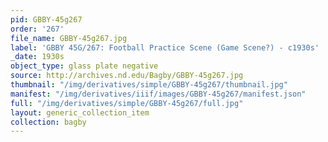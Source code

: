 ```yaml
---
pid: GBBY-45g267
order: '267'
file_name: GBBY-45g267.jpg
label: 'GBBY 45G/267: Football Practice Scene (Game Scene?) - c1930s'
_date: 1930s
object_type: glass plate negative
source: http://archives.nd.edu/Bagby/GBBY-45g267.jpg
thumbnail: "/img/derivatives/simple/GBBY-45g267/thumbnail.jpg"
manifest: "/img/derivatives/iiif/images/GBBY-45g267/manifest.json"
full: "/img/derivatives/simple/GBBY-45g267/full.jpg"
layout: generic_collection_item
collection: bagby
---
```

